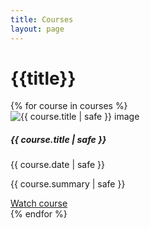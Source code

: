 ```yaml
---
title: Courses
layout: page
---
```


# {{title}}

<div class="container mt-4">
  <div class="row row-cols-1 row-cols-md-2 row-cols-lg-3">
    {% for course in courses %}
    <div class="col mb-4">
      <div class="card h-100">
        <img
          src="{{ course.thumbnail | safe }}"
          alt="{{ course.title | safe }} image"
          class="card-img-top"
        />
        <div class="card-body">
          <h5 class="card-title my-0">{{ course.title | safe }}</h5>
          <time
            class="item-date small d-block text-muted mb-2"
            datetime="{{ course.date | safe }}"
            >{{ course.date | safe }}</time
          >
          <p class="card-text">{{ course.summary | safe }}</p>
          <a
            href="{{ course.url | url }}"
            class="btn btn-secondary stretched-link"
            target="_blank"
            >Watch course</a
          >
        </div>
      </div>
    </div>
    {% endfor %}
  </div>
</div>
